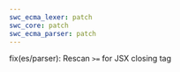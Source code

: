 ```yaml
---
swc_ecma_lexer: patch
swc_core: patch
swc_ecma_parser: patch
---
```


fix(es/parser): Rescan `>=` for JSX closing tag
